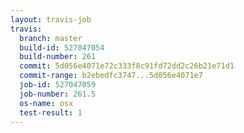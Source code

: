 ```yaml
---
layout: travis-job
travis:
  branch: master
  build-id: 527047054
  build-number: 261
  commit: 5d056e4071e72c333f8c91fd72dd2c26b21e71d1
  commit-range: b2ebedfc3747...5d056e4071e7
  job-id: 527047059
  job-number: 261.5
  os-name: osx
  test-result: 1
---
```

